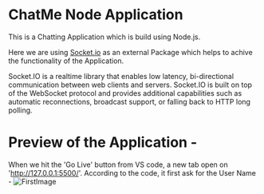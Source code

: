 # ChatMe Node Application
This is a Chatting Application which is build using Node.js. 

Here we are using [Socket.io](https://socket.io/docs/v4/#:~:text=Although%20Socket.IO%20indeed%20uses,a%20plain%20WebSocket%20server%20either.) as an external Package which helps to achive the functionality of the Application. 

Socket.IO is a realtime library that enables low latency, bi-directional communication between web clients and servers. Socket.IO is built on top of the WebSocket protocol and provides additional capabilities such as automatic reconnections, broadcast support, or falling back to HTTP long polling.

# Preview of the Application - 
When we hit the 'Go Live' button from VS code, a new tab open on 'http://127.0.0.1:5500/'. 
According to the code, it first ask for the User Name - 
![FirstImage]([TargetUrl](https://drive.google.com/drive/folders/1uBwls_XH7VuxU3ImmJjRrX9wlMYrINy-)https://drive.google.com/drive/folders/1uBwls_XH7VuxU3ImmJjRrX9wlMYrINy-)
